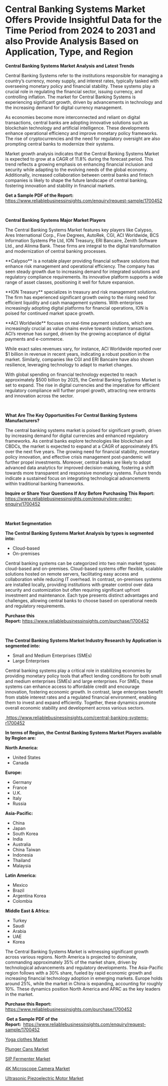 <p><h1>Central Banking Systems Market Offers Provide Insightful Data for the Time Period from 2024 to 2031 and also Provide Analysis Based on Application, Type, and Region</h1></p><p><strong>Central Banking Systems Market Analysis and Latest Trends</strong></p>
<p><p>Central Banking Systems refer to the institutions responsible for managing a country’s currency, money supply, and interest rates, typically tasked with overseeing monetary policy and financial stability. These systems play a crucial role in regulating the financial sector, issuing currency, and controlling inflation. The market for Central Banking Systems is experiencing significant growth, driven by advancements in technology and the increasing demand for digital currency management.</p><p>As economies become more interconnected and reliant on digital transactions, central banks are adopting innovative solutions such as blockchain technology and artificial intelligence. These developments enhance operational efficiency and improve monetary policy frameworks. The rise of cryptocurrencies and the need for regulatory oversight are also prompting central banks to modernize their systems.</p><p>Market growth analysis indicates that the Central Banking Systems Market is expected to grow at a CAGR of 11.8% during the forecast period. This trend reflects a growing emphasis on enhancing financial inclusion and security while adapting to the evolving needs of the global economy. Additionally, increased collaboration between central banks and fintech companies is likely to shape the future landscape of central banking, fostering innovation and stability in financial markets.</p></p>
<p><strong>Get a Sample PDF of the Report:&nbsp;</strong> <a href="https://www.reliablebusinessinsights.com/enquiry/request-sample/1700452?utm_campaign=41&utm_medium=2&utm_source=Github&utm_content=ia&utm_term=21102024&utm_id=central-banking-systems">https://www.reliablebusinessinsights.com/enquiry/request-sample/1700452</a></p>
<p>&nbsp;</p>
<p><strong>Central Banking Systems Major Market Players</strong></p>
<p><p>The Central Banking Systems Market features key players like Calypso, Ares International Corp., Five Degrees, AutoRek, CGI, ACI Worldwide, BCS Information Systems Pte Ltd, ION Treasury, ERI Bancaire, Zenith Software Ltd., and Alinma Bank. These firms are integral to the digital transformation and modernization of central banking processes.</p><p>**Calypso** is a notable player providing financial software solutions that enhance risk management and operational efficiency. The company has seen steady growth due to increasing demand for integrated solutions and regulatory compliance requirements. Its innovative platform supports a wide range of asset classes, positioning it well for future expansion.</p><p>**ION Treasury** specializes in treasury and risk management solutions. The firm has experienced significant growth owing to the rising need for efficient liquidity and cash management systems. With enterprises increasingly adopting digital platforms for financial operations, ION is poised for continued market space growth.</p><p>**ACI Worldwide** focuses on real-time payment solutions, which are increasingly crucial as value chains evolve towards instant transactions. ACI’s revenue has surged, driven by the growing acceptance of digital payments and e-commerce.</p><p>While exact sales revenues vary, for instance, ACI Worldwide reported over $1 billion in revenue in recent years, indicating a robust position in the market. Similarly, companies like CGI and ERI Bancaire have also shown resilience, leveraging technology to adapt to market changes.</p><p>With global spending on financial technology expected to reach approximately $500 billion by 2025, the Central Banking Systems Market is set to expand. The rise in digital currencies and the imperative for efficient regulatory compliance will further propel growth, attracting new entrants and innovation across the sector.</p></p>
<p>&nbsp;</p>
<p><strong>What Are The Key Opportunities For Central Banking Systems Manufacturers?</strong></p>
<p><p>The central banking systems market is poised for significant growth, driven by increasing demand for digital currencies and enhanced regulatory frameworks. As central banks explore technologies like blockchain and CBDCs, the market is expected to expand at a CAGR of approximately 8% over the next five years. The growing need for financial stability, monetary policy innovation, and effective crisis management post-pandemic will further propel investments. Moreover, central banks are likely to adopt advanced data analytics for improved decision-making, fostering a shift towards more transparent and responsive monetary systems. Future trends indicate a sustained focus on integrating technological advancements within traditional banking frameworks.</p></p>
<p><strong>Inquire or Share Your Questions If Any Before Purchasing This Report:</strong> <a href="https://www.reliablebusinessinsights.com/enquiry/pre-order-enquiry/1700452?utm_campaign=41&utm_medium=2&utm_source=Github&utm_content=ia&utm_term=21102024&utm_id=central-banking-systems">https://www.reliablebusinessinsights.com/enquiry/pre-order-enquiry/1700452</a></p>
<p>&nbsp;</p>
<p><strong>Market Segmentation</strong></p>
<p><strong>The Central Banking Systems Market Analysis by types is segmented into:</strong></p>
<p><ul><li>Cloud-based</li><li>On-premises</li></ul></p>
<p><p>Central banking systems can be categorized into two main market types: cloud-based and on-premises. Cloud-based systems offer flexible, scalable solutions hosted on remote servers, facilitating easy access and collaboration while reducing IT overhead. In contrast, on-premises systems are installed locally, providing institutions with greater control over data security and customization but often requiring significant upfront investment and maintenance. Each type presents distinct advantages and challenges, allowing central banks to choose based on operational needs and regulatory requirements.</p></p>
<p><strong>Purchase this Report:&nbsp;</strong><a href="https://www.reliablebusinessinsights.com/purchase/1700452?utm_campaign=41&utm_medium=2&utm_source=Github&utm_content=ia&utm_term=21102024&utm_id=central-banking-systems">https://www.reliablebusinessinsights.com/purchase/1700452</a></p>
<p>&nbsp;</p>
<p><strong>The Central Banking Systems Market Industry Research by Application is segmented into:</strong></p>
<p><ul><li>Small and Medium Enterprises (SMEs)</li><li>Large Enterprises</li></ul></p>
<p><p>Central banking systems play a critical role in stabilizing economies by providing monetary policy tools that affect lending conditions for both small and medium enterprises (SMEs) and large enterprises. For SMEs, these systems can enhance access to affordable credit and encourage innovation, fostering economic growth. In contrast, large enterprises benefit from stable interest rates and a regulated financial environment, enabling them to invest and expand efficiently. Together, these dynamics promote overall economic stability and development across various sectors.</p></p>
<p><a href="https://www.reliablebusinessinsights.com/central-banking-systems-r1700452?utm_campaign=41&utm_medium=2&utm_source=Github&utm_content=ia&utm_term=21102024&utm_id=central-banking-systems">&nbsp;https://www.reliablebusinessinsights.com/central-banking-systems-r1700452</a></p>
<p><strong>In terms of Region, the Central Banking Systems Market Players available by Region are:</strong></p>
<p>
    <p> <strong> North America: </strong>
        <ul>
            <li>United States</li>
            <li>Canada</li>
        </ul>
        </p> 
    <p> <strong> Europe: </strong>
        <ul>
            <li>Germany</li>
            <li>France</li>
            <li>U.K.</li>
            <li>Italy</li>
            <li>Russia</li>
        </ul>
        </p> 
    <p> <strong> Asia-Pacific: </strong>
        <ul>
            <li>China</li>
            <li>Japan</li>
            <li>South Korea</li>
            <li>India</li>
            <li>Australia</li>
            <li>China Taiwan</li>
            <li>Indonesia</li>
            <li>Thailand</li>
            <li>Malaysia</li>
        </ul>
        </p> 
    <p> <strong> Latin America: </strong>
        <ul>
            <li>Mexico</li>
            <li>Brazil</li>
            <li>Argentina Korea</li>
            <li>Colombia</li>
        </ul>
        </p> 
    <p> <strong> Middle East & Africa: </strong>
        <ul>
            <li>Turkey</li>
            <li>Saudi</li>
            <li>Arabia</li>
            <li>UAE</li>
            <li>Korea</li>
        </ul>
    </p>
    </p>
<p><p>The Central Banking Systems Market is witnessing significant growth across various regions. North America is projected to dominate, commanding approximately 35% of the market share, driven by technological advancements and regulatory developments. The Asia-Pacific region follows with a 30% share, fueled by rapid economic growth and increasing financial technology adoption in emerging markets. Europe holds around 25%, while the market in China is expanding, accounting for roughly 10%. These dynamics position North America and APAC as the key leaders in the market.</p></p>
<p><strong>Purchase this Report: </strong><a href="https://www.reliablebusinessinsights.com/purchase/1700452?utm_campaign=41&utm_medium=2&utm_source=Github&utm_content=ia&utm_term=21102024&utm_id=central-banking-systems">https://www.reliablebusinessinsights.com/purchase/1700452</a></p>
<p>&nbsp;<strong>Get a Sample PDF of the Report:&nbsp;&nbsp;</strong><a href="https://www.reliablebusinessinsights.com/enquiry/request-sample/1700452?utm_campaign=41&utm_medium=2&utm_source=Github&utm_content=ia&utm_term=21102024&utm_id=central-banking-systems">https://www.reliablebusinessinsights.com/enquiry/request-sample/1700452</a></p>
<p><strong></strong></p>
<p><p><a href="https://github.com/maximinauago/Market-Research-Report-List-1/blob/main/yoga-clothes-market.md?utm_campaign=41&utm_medium=2&utm_source=Github&utm_content=ia&utm_term=21102024&utm_id=central-banking-systems">Yoga clothes Market</a></p><p><a href="https://www.linkedin.com/pulse/plunger-cans-market-shifts-strategic-analysis-2024-2031-market-trac-d70de?utm_campaign=41&utm_medium=2&utm_source=Github&utm_content=ia&utm_term=21102024&utm_id=central-banking-systems">Plunger Cans Market</a></p><p><a href="https://issuu.com/reportprime-2/docs/sip-fermenter-market-size-2030.pptx_f54ac767e4b303?utm_campaign=41&utm_medium=2&utm_source=Github&utm_content=ia&utm_term=21102024&utm_id=central-banking-systems">SIP Fermenter Market</a></p><p><a href="https://github.com/WayneGriffin411/Market-Research-Report-List-1/blob/main/4k-microscope-camera-market.md?utm_campaign=41&utm_medium=2&utm_source=Github&utm_content=ia&utm_term=21102024&utm_id=central-banking-systems">4K Microscope Camera Market</a></p><p><a href="https://issuu.com/reportprime-2/docs/ultrasonic-piezoelectric-motor-mark_73667dd3c80e47?utm_campaign=41&utm_medium=2&utm_source=Github&utm_content=ia&utm_term=21102024&utm_id=central-banking-systems">Ultrasonic Piezoelectric Motor Market</a></p></p>